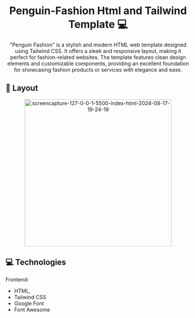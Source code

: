                   
 
<h1 align="center" style="font-weight: bold;">Penguin-Fashion Html and Tailwind Template 💻</h1>


<p align="center">"Penguin Fashion" is a stylish and modern HTML web template designed using Tailwind CSS. It offers a sleek and responsive layout, making it perfect for fashion-related websites. The template features clean design elements and customizable components, providing an excellent foundation for showcasing fashion products or services with elegance and ease.</p>

 
<h2 id="layout">🎨 Layout</h2>

<p align="center">
<img src="https://ibb.co/0q7Pj3C" alt="screencapture-127-0-0-1-5500-index-html-2024-08-17-19-24-19" border="0" width="400px">
</p>
 
<h2 id="technologies">💻 Technologies</h2>

Frontend: 
- HTML, 
- Tailwind CSS
- Google Font
- Font Awesome 
